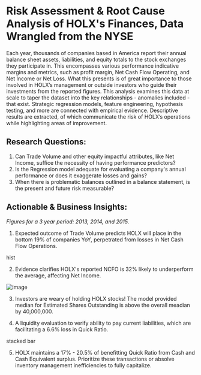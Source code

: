 # Risk Assessment & Root Cause Analysis of HOLX's Finances, Data Wrangled from the NYSE
Each year, thousands of companies based in America report their annual balance sheet assets, liabilities, and equity totals to the stock exchanges they participate in. This encompasses various performance indicative margins and metrics, such as profit margin, Net Cash Flow Operating, and Net Income or Net Loss. What this presents is of great importance to those involved in HOLX’s management or outside investors who guide their investments from the reported figures. This analysis examines this data at scale to taper the dataset into the key relationships - anomalies included - that exist. Strategic regression models, feature engineering, hypothesis testing, and more are connected with empirical evidence. Descriptive results are extracted, of which communicate the risk of HOLX’s operations while highlighting areas of improvement.

## Research Questions:
1. Can Trade Volume and other equity impactful attributes, like Net Income, suffice the necessity of having performance predictors?
2. Is the Regression model adequate for evaluating a company's annual performance or does it exaggerate losses and gains?
3. When there is problematic balances outlined in a balance statement, is the present and future risk measurable?

## Actionable & Business Insights:
*Figures for a 3 year period: 2013, 2014, and 2015.*
1. Expected outcome of Trade Volume predicts HOLX will place in the bottom 19% of companies YoY, perpetrated from losses in Net Cash Flow Operations.

hist



2. Evidence clarifies HOLX's reported NCFO is 32% likely to underperform the average, affecting Net Income. 

![image](https://github.com/kinsiv/RiskAssessment_RootCause_Finances/assets/89998643/2f2fb214-c134-473f-8553-935719ee9a13)



3. Investors are weary of holding HOLX stocks! The model provided median for Estimated Shares Outstanding is above the overall meadian by 40,000,000.





4. A liquidity evaluation to verify ability to pay current liabilities, which are facilitating a 6.6% loss in Quick Ratio.

stacked bar 



5. HOLX maintains a 17% - 20.5% of benefitting Quick Ratio from Cash and Cash Equivalent surplus. Prioritize these transactions or absolve inventory management inefficiencies to fully capitalize.
